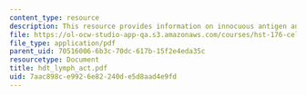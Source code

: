 ```yaml
---
content_type: resource
description: This resource provides information on innocuous antigen and pathogens.
file: https://ol-ocw-studio-app-qa.s3.amazonaws.com/courses/hst-176-cellular-and-molecular-immunology-fall-2005/7aac898ce9926e82240de5d8aad4e9fd_hdt_lymph_act.pdf
file_type: application/pdf
parent_uid: 70516006-6b3c-70dc-617b-15f2e4eda35c
resourcetype: Document
title: hdt_lymph_act.pdf
uid: 7aac898c-e992-6e82-240d-e5d8aad4e9fd
---
```

